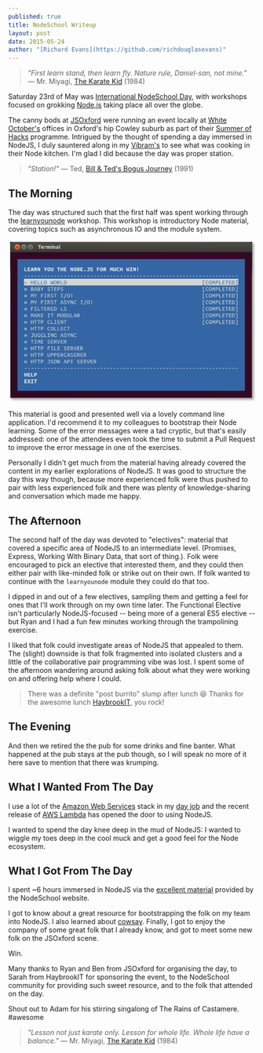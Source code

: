 ```yaml
---
published: true
title: NodeSchool Writeup
layout: post
date: 2015-05-24
author: "[Richard Evans](https://github.com/richdouglasevans)"
---
```


> _"First learn stand, then learn fly. Nature rule, Daniel-san, not mine."_ — Mr. Miyagi, [The Karate Kid](http://www.imdb.com/title/tt0087538/) (1984)

Saturday 23rd of May was [International NodeSchool Day](http://nodeschool.io/international-day/), with workshops focused on grokking [Node.js](https://nodejs.org/) taking place all over the globe.

The canny bods at [JSOxford](http://jsoxford.com/) were running an event locally at [White October's](https://www.whiteoctober.co.uk/) offices in Oxford's hip Cowley suburb as part of their [Summer of Hacks](http://summerofhacks.io/) programme. Intrigued by the thought of spending a day immersed in NodeJS, I duly sauntered along in my [Vibram's](http://www.vibramfivefingers.com/index.htm) to see what was cooking in their Node kitchen. I'm glad I did because the day was proper station.

> _"Station!"_ — Ted, [Bill & Ted's Bogus Journey](http://www.imdb.com/title/tt0101452/) (1991)

## The Morning

The day was structured such that the first half was spent working through the [learnyounode](https://www.github.com/workshopper/learnyounode) workshop. This workshop is introductory Node material, covering topics such as asynchronous IO and the module system.

![learnyounode workshop](/img/nodeschool-learnyounode-workshow.png)

This material is good and presented well via a lovely command line application. I'd recommend it to my colleagues to bootstrap their Node learning. Some of the error messages were a tad cryptic, but that's easily addressed: one of the attendees even took the time to submit a Pull Request to improve the error message in one of the exercises.

Personally I didn't get much from the material having already covered the content in my earlier explorations of NodeJS. It was good to structure the day this way though, because more experienced folk were thus pushed to pair with less experienced folk and there was plenty of knowledge-sharing and conversation which made me happy.

## The Afternoon

The second half of the day was devoted to "electives": material that covered a specific area of NodeJS to an intermediate level. (Promises, Express, Working With Binary Data, that sort of thing.). Folk were encouraged to pick an elective that interested them, and they could then either pair with like-minded folk or strike out on their own. If folk wanted to continue with the `learnyounode` module they could do that too.

I dipped in and out of a few electives, sampling them and getting a feel for ones that I'll work through on my own time later. The Functional Elective isn't particularly NodeJS-focused -- being more of a general ES5 elective -- but Ryan and I had a fun few minutes working through the trampolining exercise.

I liked that folk could investigate areas of NodeJS that appealed to them. The (slight) downside is that folk fragmented into isolated clusters and a little of the collaborative pair programming vibe was lost. I spent some of the afternoon wandering around asking folk about what they were working on and offering help where I could.

> There was a definite "post burrito" slump after lunch :laughing: Thanks for the awesome lunch [HaybrookIT](http://www.haybrook.co.uk/), you rock!

## The Evening

And then we retired the the pub for some drinks and fine banter. What happened at the pub stays at the pub though, so I will speak no more of it here save to mention that there was krumping.

## What I Wanted From The Day

I use a lot of the [Amazon Web Services](http://aws.amazon.com/) stack in my [day job](http://www.cardgamedb.com/index.php/netrunner/android-netrunner-card-spoilers/_/order-and-chaos/day-job-r622) and the recent release of [AWS Lambda](http://aws.amazon.com/lambda/) has opened the door to using NodeJS.

I wanted to spend the day knee deep in the mud of NodeJS: I wanted to wiggle my toes deep in the cool muck and get a good feel for the Node ecosystem.

## What I Got From The Day

I spent ~6 hours immersed in NodeJS via the [excellent material](http://nodeschool.io/#workshoppers) provided by the NodeSchool website.

I got to know about a great resource for bootstrapping the folk on my team into NodeJS. I also learned about [cowsay](http://en.wikipedia.org/wiki/Cowsay). Finally, I got to enjoy the company of some great folk that I already know, and got to meet some new folk on the JSOxford scene.

Win.

Many thanks to Ryan and Ben from JSOxford for organising the day, to Sarah from HaybrookIT for sponsoring the event, to the NodeSchool community for providing such sweet resource, and to the folk that attended on the day.

Shout out to Adam for his stirring singalong of The Rains of Castamere. #awesome

> _"Lesson not just karate only. Lesson for whole life. Whole life have a balance."_ — Mr. Miyagi, [The Karate Kid](http://www.imdb.com/title/tt0087538/) (1984)